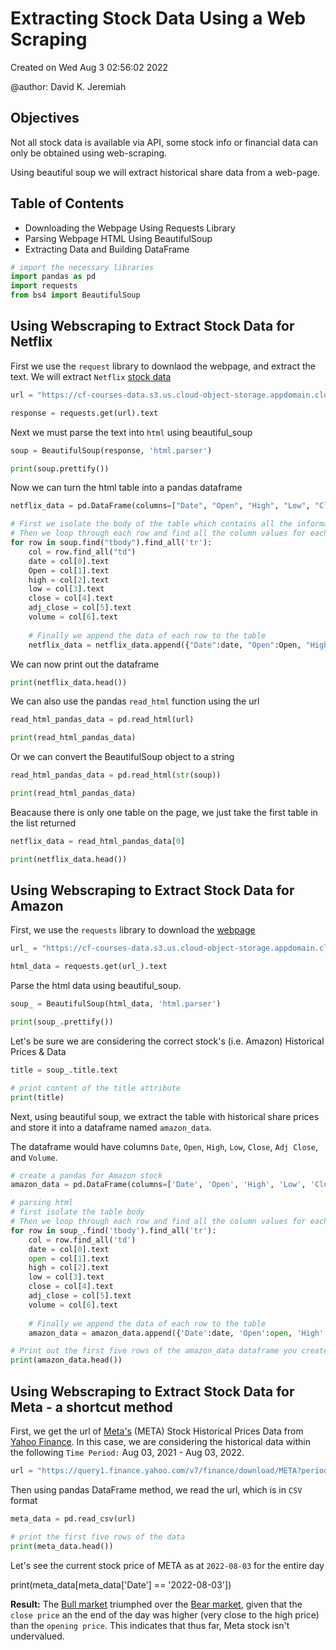 # **Extracting Stock Data Using a Web Scraping**

Created on Wed Aug 3 02:56:02 2022

@author: David K. Jeremiah

## **Objectives**

Not all stock data is available via API, some stock info or financial data can only be obtained using web-scraping.

Using beautiful soup we will extract historical share data from a web-page.

## **Table of Contents**
* Downloading the Webpage Using Requests Library
* Parsing Webpage HTML Using BeautifulSoup
* Extracting Data and Building DataFrame

```py
# import the necessary libraries
import pandas as pd
import requests
from bs4 import BeautifulSoup
```

## **Using Webscraping to Extract Stock Data for Netflix**
First we use the `request` library to downlaod the webpage, and extract the text. We will extract `Netflix` [stock data](https://finance.yahoo.com/quote/NFLX/history?p=NFLX)

```py
url = "https://cf-courses-data.s3.us.cloud-object-storage.appdomain.cloud/IBMDeveloperSkillsNetwork-PY0220EN-SkillsNetwork/labs/project/netflix_data_webpage.html"

response = requests.get(url).text
```

Next we must parse the text into `html` using beautiful_soup

```py
soup = BeautifulSoup(response, 'html.parser')
```
```py
print(soup.prettify())
```

Now we can turn the html table into a pandas dataframe

```py
netflix_data = pd.DataFrame(columns=["Date", "Open", "High", "Low", "Close", "Adj Close", "Volume"])

# First we isolate the body of the table which contains all the information
# Then we loop through each row and find all the column values for each row
for row in soup.find("tbody").find_all('tr'):
    col = row.find_all("td")
    date = col[0].text
    Open = col[1].text
    high = col[2].text
    low = col[3].text
    close = col[4].text
    adj_close = col[5].text
    volume = col[6].text
    
    # Finally we append the data of each row to the table
    netflix_data = netflix_data.append({"Date":date, "Open":Open, "High":high, "Low":low, "Close":close, "Adj Close":adj_close, "Volume":volume}, ignore_index=True)
```

We can now print out the dataframe

```py
print(netflix_data.head())
```

We can also use the pandas `read_html` function using the url

```py
read_html_pandas_data = pd.read_html(url)

print(read_html_pandas_data)
```

Or we can convert the BeautifulSoup object to a string

```py
read_html_pandas_data = pd.read_html(str(soup))

print(read_html_pandas_data)
```

Beacause there is only one table on the page, we just take the first table in the list returned

```py
netflix_data = read_html_pandas_data[0]

print(netflix_data.head())
```

## **Using Webscraping to Extract Stock Data for Amazon**
First, we use the `requests` library to download the [webpage](https://cf-courses-data.s3.us.cloud-object-storage.appdomain.cloud/IBMDeveloperSkillsNetwork-PY0220EN-SkillsNetwork/labs/project/amazon_data_webpage.html)

```py
url_ = "https://cf-courses-data.s3.us.cloud-object-storage.appdomain.cloud/IBMDeveloperSkillsNetwork-PY0220EN-SkillsNetwork/labs/project/amazon_data_webpage.html"

html_data = requests.get(url_).text
```

Parse the html data using beautiful_soup.

```py
soup_ = BeautifulSoup(html_data, 'html.parser')

print(soup_.prettify())
```

Let's be sure we are considering the correct stock's (i.e. Amazon) Historical Prices & Data 

```py
title = soup_.title.text

# print content of the title attribute
print(title)
```

Next, using beautiful soup, we extract the table with historical share prices and store it into a dataframe named `amazon_data`. 

The dataframe would have columns `Date`, `Open`, `High`, `Low`, `Close`, `Adj Close`, and `Volume`.

```py
# create a pandas for Amazon stock
amazon_data = pd.DataFrame(columns=['Date', 'Open', 'High', 'Low', 'Close', 'Adj close', 'Volumne'])

# parsing html
# first isolate the table body
# Then we loop through each row and find all the column values for each row
for row in soup_.find('tbody').find_all('tr'):
    col = row.find_all('td')
    date = col[0].text
    open = col[1].text
    high = col[2].text
    low = col[3].text
    close = col[4].text
    adj_close = col[5].text
    volume = col[6].text
    
    # Finally we append the data of each row to the table
    amazon_data = amazon_data.append({'Date':date, 'Open':open, 'High':high, 'Low':low, 'Close':close, 'Adj close':adj_close, 'Volumne':volume}, ignore_index=True)
```
```py
# Print out the first five rows of the amazon_data dataframe you created.
print(amazon_data.head())
```

## **Using Webscraping to Extract Stock Data for Meta - a shortcut method**
First, we get the url of [Meta's](https://about.facebook.com/) (META) Stock Historical Prices Data from [Yahoo Finance](https://query1.finance.yahoo.com/v7/finance/download/META?period1=1628004714&period2=1659540714&interval=1d&events=history&includeAdjustedClose=true). In this case, we are considering the historical data within the following `Time Period:` Aug 03, 2021 - Aug 03, 2022.

```py
url = "https://query1.finance.yahoo.com/v7/finance/download/META?period1=1628004714&period2=1659540714&interval=1d&events=history&includeAdjustedClose=true"
```

Then using pandas DataFrame method, we read the url, which is in `CSV` format

```py
meta_data = pd.read_csv(url)

# print the first five rows of the data
print(meta_data.head())
```

Let's see the current stock price of META as at `2022-08-03` for the entire day

print(meta_data[meta_data['Date'] == '2022-08-03'])

**Result:** The [Bull market](https://www.investopedia.com/insights/digging-deeper-bull-and-bear-markets/#:~:text=Bull%20Market%20vs.-,Bear%20Market,stocks%20are%20declining%20in%20value) triumphed over the [Bear market](https://www.investopedia.com/insights/digging-deeper-bull-and-bear-markets/#:~:text=Bull%20Market%20vs.-,Bear%20Market,stocks%20are%20declining%20in%20value), given that the `close price` an the end of the day was higher (very close to the high price) than the `opening price`. This indicates that thus far, Meta stock isn't undervalued.